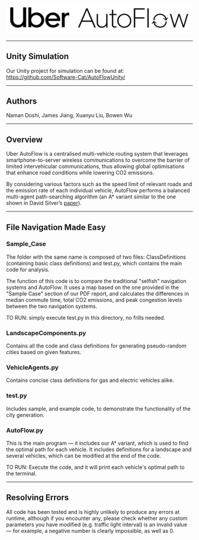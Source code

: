 ![Untitled](Logo.png)

---

## Unity Simulation

Our Unity project for simulation can be found at: https://github.com/Software-Cat/AutoFlowUnity/

---

## Authors

Naman Doshi, James Jiang, Xuanyu Liu, Bowen Wu

---

## Overview

Uber AutoFlow is a centralised multi-vehicle routing system that leverages smartphone-to-server wireless communications to overcome the barrier of limited intervehicular communications, thus allowing global optimisations that enhance road conditions while lowering CO2 emissions.

By considering various factors such as the speed limit of relevant roads and the emission rate of each individual vehicle, AutoFlow performs a balanced multi-agent path-searching algorithm (an A\* variant similar to the one shown in David Silver’s [paper](https://www.davidsilver.uk/wp-content/uploads/2020/03/coop-path-AIWisdom.pdf)).

---

## File Navigation Made Easy

### Sample_Case

The folder with the same name is composed of two files: ClassDefinitions (containing basic class definitions) and test.py, which contains the main code for analysis.

The function of this code is to compare the traditional "selfish" navigation systems and AutoFlow. It uses a map based on the one provided in the "Sample Case" section of our PDF report, and calculates the differences in median commute time, total CO2 emissions, and peak congestion levels between the two navigation systems.

TO RUN: simply execute test.py in this directory, no frills needed.

### LandscapeComponents.py

Contains all the code and class definitions for generating pseudo-random cities based on given features.

### VehicleAgents.py

Contains concise class definitions for gas and electric vehicles alike.

### test.py

Includes sample, and example code, to demonstrate the functionality of the city generation.

### AutoFlow.py

This is the main program — it includes our A\* variant, which is used to find the optimal path for each vehicle. It includes definitions for a landscape and several vehicles, which can be modified at the end of the code.

TO RUN: Execute the code, and it will print each vehicle's optimal path to the terminal.

---

## Resolving Errors

All code has been tested and is highly unlikely to produce any errors at runtime, although if you encounter any, please check whether any custom parameters you have modified (e.g. traffic light interval) is an invalid value — for example, a negative number is clearly impossible, as well as 0.
